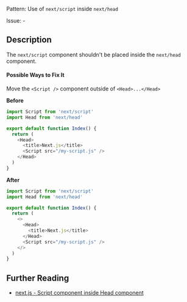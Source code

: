 Pattern: Use of `next/script` inside `next/head`

Issue: -

## Description

The `next/script` component shouldn't be placed inside the `next/head` component.

#### Possible Ways to Fix It

Move the `<Script />` component outside of `<Head>...</Head>`

**Before**

```js
import Script from 'next/script'
import Head from 'next/head'

export default function Index() {
  return (
    <Head>
      <title>Next.js</title>
      <Script src="/my-script.js" />
    </Head>
  )
}
```

**After**

```js
import Script from 'next/script'
import Head from 'next/head'

export default function Index() {
  return (
    <>
      <Head>
        <title>Next.js</title>
      </Head>
      <Script src="/my-script.js" />
    </>
  )
}
```

## Further Reading

* [next.js - Script component inside Head component](https://nextjs.org/docs/messages/no-script-component-in-head-component)
